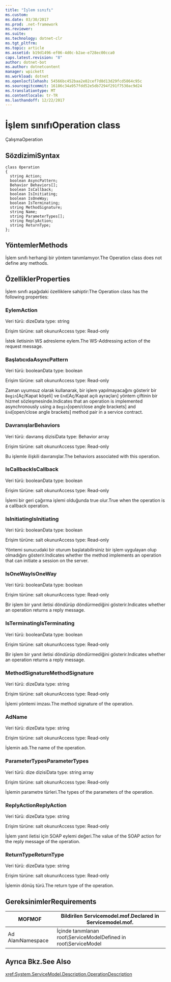```yaml
---
title: "İşlem sınıfı"
ms.custom: 
ms.date: 03/30/2017
ms.prod: .net-framework
ms.reviewer: 
ms.suite: 
ms.technology: dotnet-clr
ms.tgt_pltfrm: 
ms.topic: article
ms.assetid: b19d1496-ef06-4d0c-b2ae-e728ec00cca0
caps.latest.revision: "8"
author: dotnet-bot
ms.author: dotnetcontent
manager: wpickett
ms.workload: dotnet
ms.openlocfilehash: 54566bc452baa2e02cef7d8d13d29fcd5864c95c
ms.sourcegitcommit: 16186c34a957fdd52e5db7294f291f7530ac9d24
ms.translationtype: MT
ms.contentlocale: tr-TR
ms.lasthandoff: 12/22/2017
---
```

# <a name="operation-class"></a><span data-ttu-id="67089-102">İşlem sınıfı</span><span class="sxs-lookup"><span data-stu-id="67089-102">Operation class</span></span>
<span data-ttu-id="67089-103">Çalışma</span><span class="sxs-lookup"><span data-stu-id="67089-103">Operation</span></span>  
  
## <a name="syntax"></a><span data-ttu-id="67089-104">Sözdizimi</span><span class="sxs-lookup"><span data-stu-id="67089-104">Syntax</span></span>  
  
```  
class Operation  
{  
  string Action;  
  boolean AsyncPattern;  
  Behavior Behaviors[];  
  boolean IsCallback;  
  boolean IsInitiating;  
  boolean IsOneWay;  
  boolean IsTerminating;  
  string MethodSignature;  
  string Name;  
  string ParameterTypes[];  
  string ReplyAction;  
  string ReturnType;  
};  
```  
  
## <a name="methods"></a><span data-ttu-id="67089-105">Yöntemler</span><span class="sxs-lookup"><span data-stu-id="67089-105">Methods</span></span>  
 <span data-ttu-id="67089-106">İşlem sınıfı herhangi bir yöntem tanımlamıyor.</span><span class="sxs-lookup"><span data-stu-id="67089-106">The Operation class does not define any methods.</span></span>  
  
## <a name="properties"></a><span data-ttu-id="67089-107">Özellikler</span><span class="sxs-lookup"><span data-stu-id="67089-107">Properties</span></span>  
 <span data-ttu-id="67089-108">İşlem sınıfı aşağıdaki özelliklere sahiptir:</span><span class="sxs-lookup"><span data-stu-id="67089-108">The Operation class has the following properties:</span></span>  
  
### <a name="action"></a><span data-ttu-id="67089-109">Eylem</span><span class="sxs-lookup"><span data-stu-id="67089-109">Action</span></span>  
 <span data-ttu-id="67089-110">Veri türü: dize</span><span class="sxs-lookup"><span data-stu-id="67089-110">Data type: string</span></span>  
  
 <span data-ttu-id="67089-111">Erişim türüne: salt okunur</span><span class="sxs-lookup"><span data-stu-id="67089-111">Access type: Read-only</span></span>  
  
 <span data-ttu-id="67089-112">İstek iletisinin WS adresleme eylem.</span><span class="sxs-lookup"><span data-stu-id="67089-112">The WS-Addressing action of the request message.</span></span>  
  
### <a name="asyncpattern"></a><span data-ttu-id="67089-113">Başlatıcıda</span><span class="sxs-lookup"><span data-stu-id="67089-113">AsyncPattern</span></span>  
 <span data-ttu-id="67089-114">Veri türü: boolean</span><span class="sxs-lookup"><span data-stu-id="67089-114">Data type: boolean</span></span>  
  
 <span data-ttu-id="67089-115">Erişim türüne: salt okunur</span><span class="sxs-lookup"><span data-stu-id="67089-115">Access type: Read-only</span></span>  
  
 <span data-ttu-id="67089-116">Zaman uyumsuz olarak kullanarak, bir işlem yapılmayacağını gösterir bir `Begin`[Aç/Kapat köşeli] ve `End`[Aç/Kapat açılı ayraçları] yöntem çiftinin bir hizmet sözleşmesinde.</span><span class="sxs-lookup"><span data-stu-id="67089-116">Indicates that an operation is implemented asynchronously using a `Begin`[open/close angle brackets] and `End`[open/close angle brackets] method pair in a service contract.</span></span>  
  
### <a name="behaviors"></a><span data-ttu-id="67089-117">Davranışlar</span><span class="sxs-lookup"><span data-stu-id="67089-117">Behaviors</span></span>  
 <span data-ttu-id="67089-118">Veri türü: davranış dizisi</span><span class="sxs-lookup"><span data-stu-id="67089-118">Data type: Behavior array</span></span>  
  
 <span data-ttu-id="67089-119">Erişim türüne: salt okunur</span><span class="sxs-lookup"><span data-stu-id="67089-119">Access type: Read-only</span></span>  
  
 <span data-ttu-id="67089-120">Bu işlemle ilişkili davranışlar.</span><span class="sxs-lookup"><span data-stu-id="67089-120">The behaviors associated with this operation.</span></span>  
  
### <a name="iscallback"></a><span data-ttu-id="67089-121">IsCallback</span><span class="sxs-lookup"><span data-stu-id="67089-121">IsCallback</span></span>  
 <span data-ttu-id="67089-122">Veri türü: boolean</span><span class="sxs-lookup"><span data-stu-id="67089-122">Data type: boolean</span></span>  
  
 <span data-ttu-id="67089-123">Erişim türüne: salt okunur</span><span class="sxs-lookup"><span data-stu-id="67089-123">Access type: Read-only</span></span>  
  
 <span data-ttu-id="67089-124">İşlemi bir geri çağırma işlemi olduğunda true olur.</span><span class="sxs-lookup"><span data-stu-id="67089-124">True when the operation is a callback operation.</span></span>  
  
### <a name="isinitiating"></a><span data-ttu-id="67089-125">IsInitiating</span><span class="sxs-lookup"><span data-stu-id="67089-125">IsInitiating</span></span>  
 <span data-ttu-id="67089-126">Veri türü: boolean</span><span class="sxs-lookup"><span data-stu-id="67089-126">Data type: boolean</span></span>  
  
 <span data-ttu-id="67089-127">Erişim türüne: salt okunur</span><span class="sxs-lookup"><span data-stu-id="67089-127">Access type: Read-only</span></span>  
  
 <span data-ttu-id="67089-128">Yöntemi sunucudaki bir oturum başlatabilirsiniz bir işlem uygulayan olup olmadığını gösterir.</span><span class="sxs-lookup"><span data-stu-id="67089-128">Indicates whether the method implements an operation that can initiate a session on the server.</span></span>  
  
### <a name="isoneway"></a><span data-ttu-id="67089-129">IsOneWay</span><span class="sxs-lookup"><span data-stu-id="67089-129">IsOneWay</span></span>  
 <span data-ttu-id="67089-130">Veri türü: boolean</span><span class="sxs-lookup"><span data-stu-id="67089-130">Data type: boolean</span></span>  
  
 <span data-ttu-id="67089-131">Erişim türüne: salt okunur</span><span class="sxs-lookup"><span data-stu-id="67089-131">Access type: Read-only</span></span>  
  
 <span data-ttu-id="67089-132">Bir işlem bir yanıt iletisi döndürüp döndürmediğini gösterir.</span><span class="sxs-lookup"><span data-stu-id="67089-132">Indicates whether an operation returns a reply message.</span></span>  
  
### <a name="isterminating"></a><span data-ttu-id="67089-133">IsTerminating</span><span class="sxs-lookup"><span data-stu-id="67089-133">IsTerminating</span></span>  
 <span data-ttu-id="67089-134">Veri türü: boolean</span><span class="sxs-lookup"><span data-stu-id="67089-134">Data type: boolean</span></span>  
  
 <span data-ttu-id="67089-135">Erişim türüne: salt okunur</span><span class="sxs-lookup"><span data-stu-id="67089-135">Access type: Read-only</span></span>  
  
 <span data-ttu-id="67089-136">Bir işlem bir yanıt iletisi döndürüp döndürmediğini gösterir.</span><span class="sxs-lookup"><span data-stu-id="67089-136">Indicates whether an operation returns a reply message.</span></span>  
  
### <a name="methodsignature"></a><span data-ttu-id="67089-137">MethodSignature</span><span class="sxs-lookup"><span data-stu-id="67089-137">MethodSignature</span></span>  
 <span data-ttu-id="67089-138">Veri türü: dize</span><span class="sxs-lookup"><span data-stu-id="67089-138">Data type: string</span></span>  
  
 <span data-ttu-id="67089-139">Erişim türüne: salt okunur</span><span class="sxs-lookup"><span data-stu-id="67089-139">Access type: Read-only</span></span>  
  
 <span data-ttu-id="67089-140">İşlemi yöntemi imzası.</span><span class="sxs-lookup"><span data-stu-id="67089-140">The method signature of the operation.</span></span>  
  
### <a name="name"></a><span data-ttu-id="67089-141">Ad</span><span class="sxs-lookup"><span data-stu-id="67089-141">Name</span></span>  
 <span data-ttu-id="67089-142">Veri türü: dize</span><span class="sxs-lookup"><span data-stu-id="67089-142">Data type: string</span></span>  
  
 <span data-ttu-id="67089-143">Erişim türüne: salt okunur</span><span class="sxs-lookup"><span data-stu-id="67089-143">Access type: Read-only</span></span>  
  
 <span data-ttu-id="67089-144">İşlemin adı.</span><span class="sxs-lookup"><span data-stu-id="67089-144">The name of the operation.</span></span>  
  
### <a name="parametertypes"></a><span data-ttu-id="67089-145">ParameterTypes</span><span class="sxs-lookup"><span data-stu-id="67089-145">ParameterTypes</span></span>  
 <span data-ttu-id="67089-146">Veri türü: dize dizisi</span><span class="sxs-lookup"><span data-stu-id="67089-146">Data type: string array</span></span>  
  
 <span data-ttu-id="67089-147">Erişim türüne: salt okunur</span><span class="sxs-lookup"><span data-stu-id="67089-147">Access type: Read-only</span></span>  
  
 <span data-ttu-id="67089-148">İşlemin parametre türleri.</span><span class="sxs-lookup"><span data-stu-id="67089-148">The types of the parameters of the operation.</span></span>  
  
### <a name="replyaction"></a><span data-ttu-id="67089-149">ReplyAction</span><span class="sxs-lookup"><span data-stu-id="67089-149">ReplyAction</span></span>  
 <span data-ttu-id="67089-150">Veri türü: dize</span><span class="sxs-lookup"><span data-stu-id="67089-150">Data type: string</span></span>  
  
 <span data-ttu-id="67089-151">Erişim türüne: salt okunur</span><span class="sxs-lookup"><span data-stu-id="67089-151">Access type: Read-only</span></span>  
  
 <span data-ttu-id="67089-152">İşlem yanıt iletisi için SOAP eylemi değeri.</span><span class="sxs-lookup"><span data-stu-id="67089-152">The value of the SOAP action for the reply message of the operation.</span></span>  
  
### <a name="returntype"></a><span data-ttu-id="67089-153">ReturnType</span><span class="sxs-lookup"><span data-stu-id="67089-153">ReturnType</span></span>  
 <span data-ttu-id="67089-154">Veri türü: dize</span><span class="sxs-lookup"><span data-stu-id="67089-154">Data type: string</span></span>  
  
 <span data-ttu-id="67089-155">Erişim türüne: salt okunur</span><span class="sxs-lookup"><span data-stu-id="67089-155">Access type: Read-only</span></span>  
  
 <span data-ttu-id="67089-156">İşlemin dönüş türü.</span><span class="sxs-lookup"><span data-stu-id="67089-156">The return type of the operation.</span></span>  
  
## <a name="requirements"></a><span data-ttu-id="67089-157">Gereksinimler</span><span class="sxs-lookup"><span data-stu-id="67089-157">Requirements</span></span>  
  
|<span data-ttu-id="67089-158">MOF</span><span class="sxs-lookup"><span data-stu-id="67089-158">MOF</span></span>|<span data-ttu-id="67089-159">Bildirilen Servicemodel.mof.</span><span class="sxs-lookup"><span data-stu-id="67089-159">Declared in Servicemodel.mof.</span></span>|  
|---------|-----------------------------------|  
|<span data-ttu-id="67089-160">Ad Alanı</span><span class="sxs-lookup"><span data-stu-id="67089-160">Namespace</span></span>|<span data-ttu-id="67089-161">İçinde tanımlanan root\ServiceModel</span><span class="sxs-lookup"><span data-stu-id="67089-161">Defined in root\ServiceModel</span></span>|  
  
## <a name="see-also"></a><span data-ttu-id="67089-162">Ayrıca Bkz.</span><span class="sxs-lookup"><span data-stu-id="67089-162">See Also</span></span>  
 <xref:System.ServiceModel.Description.OperationDescription>
